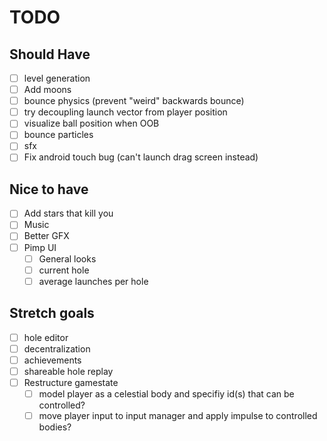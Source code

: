 # TODO

## Should Have

- [ ] level generation
- [ ] Add moons
- [ ] bounce physics (prevent "weird" backwards bounce)
- [ ] try decoupling launch vector from player position
- [ ] visualize ball position when OOB
- [ ] bounce particles
- [ ] sfx
- [ ] Fix android touch bug (can't launch drag screen instead)

## Nice to have

- [ ] Add stars that kill you
- [ ] Music
- [ ] Better GFX
- [ ] Pimp UI
  - [ ] General looks
  - [ ] current hole
  - [ ] average launches per hole

## Stretch goals

- [ ] hole editor
- [ ] decentralization
- [ ] achievements
- [ ] shareable hole replay
- [ ] Restructure gamestate
  - [ ] model player as a celestial body and specifiy id(s) that can be controlled?
  - [ ] move player input to input manager and apply impulse to controlled bodies?
